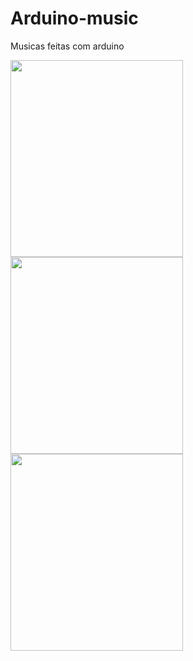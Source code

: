 # Arduino-music
Musicas feitas com arduino 

<img src="https://user-images.githubusercontent.com/80048512/141640503-9f9ad7f7-1567-41ca-8223-bf7814a629c9.png" width="276px" height="315px" /><img src="https://user-images.githubusercontent.com/80048512/141641624-9e7af5a6-b3b4-4ed6-9a3e-22efd772d4bd.png" width="276px" height="315px"/><img src="https://user-images.githubusercontent.com/80048512/141642088-cd7f05ff-fe41-415d-990c-d512ffcbc4db.png" width="276px" height="315px"/>


